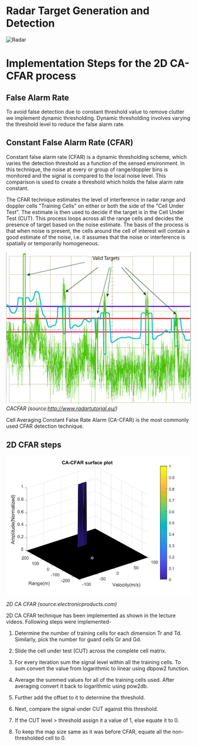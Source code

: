 # Radar Target Generation and Detection

![Radar](./media/radar_target)

# Implementation Steps for the 2D CA-CFAR process

## False Alarm Rate

To avoid false detection due to constant threshold value to remove clutter we implement dynamic thresholding. Dynamic thresholding involves varying the threshold level to reduce the false alarm rate.

## Constant False Alarm Rate (CFAR)
 Constant false alarm rate (CFAR) is a dynamic thresholding scheme, which varies the detection threshold as a function of the sensed environment. In this technique, the noise at every or group of range/doppler bins is monitored and the signal is compared to the local noise level. This comparison is used to create a threshold which holds the false alarm rate constant.

 The CFAR technique estimates the level of interference in radar range and doppler cells "Training Cells" on either or both the side of the "Cell Under Test". The estimate is then used to decide if the target is in the Cell Under Test (CUT). This process loops across all the range cells and decides  the presence of target based on the noise estimate. The basis of the process is that when noise is present, the cells around the cell of interest will contain a good estimate of the noise, i.e. it assumes that the noise or interference is spatially or temporarily homogeneous.

![CACFAR](./media/CACFAR)
*CACFAR (source:http://www.radartutorial.eu/)*

Cell Averaging Constant False Rate Alarm  (CA-CFAR) is the most commonly used CFAR detection technique.

 ## 2D CFAR steps
![2D CFAR](./media/CA-CFAR_plot.jpg)

*2D CA CFAR (source:electronicproducts.com)*

2D CA CFAR technique has been implemented as shown in the lecture videos. Following steps were implemented-

1. Determine the number of training cells for each dimension Tr and Td. Similarly, pick the number for guard cells Gr and Gd.

2. Slide the cell under test (CUT) across the complete cell matrix.

3. For every iteration sum the signal level within all the training cells. To sum convert the value from logarithmic to linear using dbpow2 function.

4. Average the summed values for all of the training cells used. After averaging convert it back to logarithmic using pow2db.

5. Further add the offset to it to determine the threshold.

6. Next, compare the signal under CUT against this threshold.

7. If the CUT level > threshold assign it a value of 1, else equate it to 0.

8. To keep the map size same as it was before CFAR, equate all the non-thresholded cell to 0.



